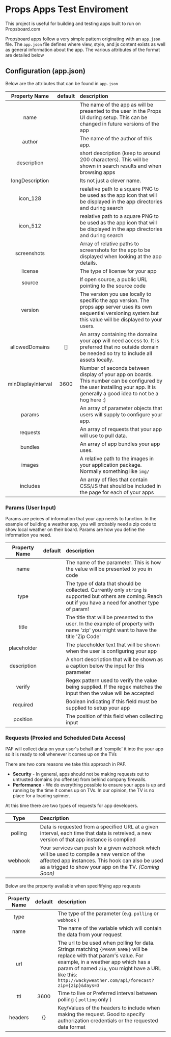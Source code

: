 # Props Apps Test Enviroment

This project is useful for building and testing apps built to run on Propsboard.com

Propsboard apps follow a very simple pattern originating with an `app.json` file.  The `app.json` file defines where view, style, and js content exists as well as general information about the app.  The various attributes of the format are detailed below

## Configuration (app.json)
Below are the attributes that can be found in `app.json`

|Property Name|default|description|
|:-----:|:-----:|:----------|
|name||The name of the app as will be presented to the user in the Props UI during setup.  This can be changed in future versions of the app|
|author||The name of the author of this app.|
|description||short description (keep to around 200 characters).  This will be shown in search results and when browsing apps|
|longDescription||Its not just a clever name.|
|icon_128||realative path to a square PNG to be used as the app icon that will be displayed in the app directories and during search|
|icon_512||realative path to a square PNG to be used as the app icon that will be displayed in the app directories and during search|
|screenshots||Array of relative paths to screenshots for the app to be displayed when looking at the app details.|
|license||The type of license for your app|
|source||If open source, a public URL pointing to the source code|
|version||The version you use locally to specific the app version.  The props app server uses its own sequential versioning system but this value will be displayed to your users.|
|allowedDomains|[]|An array containing the domains your app will need access to.  It is preferred that no outside domain be needed so try to include all assets locally. 
|minDisplayInterval|3600|Number of seconds between display of your app on boards.  This number can be configured by the user installing your app.  It is generally a good idea to not be a hog here :)|
|params||An array of parameter objects that users will supply to configure your app.
|requests||An array of requests that your app will use to pull data.|
|bundles||An array of app bundles your app uses.|
|images||A relative path to the images in your application package.  Normally something like `img/`|
|includes||An array of files that contain CSS/JS that should be included in the page for each of your apps|

### Params (User Input)
Params are peices of information that your app needs to function.  In the example of building a weather app, you will probably need a zip code to show local weather on their board.  Params are how you define the information you need.

|Property Name|default|description|
|:-----:|:-----:|:----------|
|name||The name of the parameter.  This is how the value will be presented to you in code|
|type||The type of data that should be collected.  Currently only `string` is supported but others are coming.  Reach out if you have a need for another type of param!|
|title||The title that will be presented to the user.  In the example of property with name 'zip' you might want to have the title 'Zip Code'|
|placeholder||The placeholder text that will be shown when the user is configuring your app|
|description||A short description that will be shown as a caption below the input for this parameter|
|verify||Regex pattern used to verify the value being supplied.  If the regex matches the input then the value will be accepted|
|required||Boolean indicating if this field must be supplied to setup your app|
|position||The position of this field when collecting input|

### Requests (Proxied and Scheduled Data Access)
PAF will collect data on your user's behalf and 'compile' it into the your app so it is ready to roll whenever it comes up on the TVs

There are two core reasons we take this approach in PAF.

* **Security** - In general, apps should not be making requests out to untrusted domains (no offense) from behind company firewalls.
* **Performance** - We do everything possible to ensure your apps is up and running by the time it comes up on TVs.  In our opinion, the TV is no place for a loading spinner.

At this time there are two types of requests for app developers.

Type||Description|
|:-----:|:-----:|:----------|
|polling||Data is requested from a specified URL at a given interval, each time that data is retreived, a new version of that app instance is complied|
|webhook||Your services can push to a given webhook which will be used to compile a new version of the affected app instances.  This hook can also be used as a trigged to show your app on the TV. *(Coming Soon)*

Below are the property available when specififying app requests

|Property Name|default|description|
|:-----:|:-----:|:----------|
|type||The type of the parameter (e.g. `polling` or `webhook` )|
|name||The name of the variable which will contain the data from your request|
|url||The url to be used when polling for data.  Strings matching `{PARAM_NAME}` will be replace with that param's value.  For example, in a weather app which has a param of named `zip`, you might have a URL like this: `http://wackyweather.com/api/forecast?zip={zip}&days=3`  |
|ttl|3600|Time to live or Preferred interval between polling ( `polling` only )|
|headers|{}|Key/Values of the headers to include when making the request.  Good to specify authorization credentials or the requested data format|
